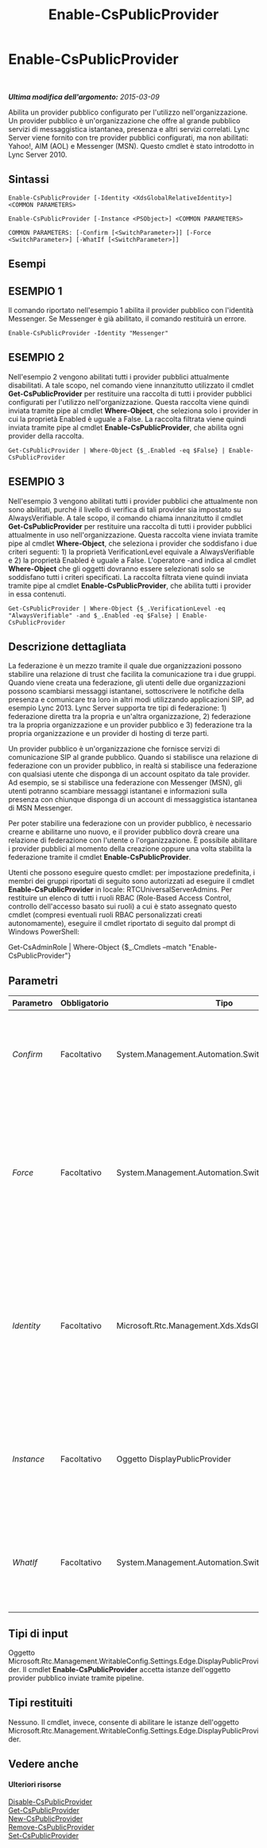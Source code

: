 ﻿---
title: Enable-CsPublicProvider
TOCTitle: Enable-CsPublicProvider
ms:assetid: 98370dfd-9a53-41a8-a1f3-bb7a516c3c5e
ms:mtpsurl: https://technet.microsoft.com/it-it/library/Gg398780(v=OCS.15)
ms:contentKeyID: 49301402
ms.date: 08/24/2015
mtps_version: v=OCS.15
ms.translationtype: HT
---

# Enable-CsPublicProvider

 

_**Ultima modifica dell'argomento:** 2015-03-09_

Abilita un provider pubblico configurato per l'utilizzo nell'organizzazione. Un provider pubblico è un'organizzazione che offre al grande pubblico servizi di messaggistica istantanea, presenza e altri servizi correlati. Lync Server viene fornito con tre provider pubblici configurati, ma non abilitati: Yahoo\!, AIM (AOL) e Messenger (MSN). Questo cmdlet è stato introdotto in Lync Server 2010.

## Sintassi

    Enable-CsPublicProvider [-Identity <XdsGlobalRelativeIdentity>] <COMMON PARAMETERS>

    Enable-CsPublicProvider [-Instance <PSObject>] <COMMON PARAMETERS>

    COMMON PARAMETERS: [-Confirm [<SwitchParameter>]] [-Force <SwitchParameter>] [-WhatIf [<SwitchParameter>]]

## Esempi

## ESEMPIO 1

Il comando riportato nell'esempio 1 abilita il provider pubblico con l'identità Messenger. Se Messenger è già abilitato, il comando restituirà un errore.

    Enable-CsPublicProvider -Identity "Messenger"

## ESEMPIO 2

Nell'esempio 2 vengono abilitati tutti i provider pubblici attualmente disabilitati. A tale scopo, nel comando viene innanzitutto utilizzato il cmdlet **Get-CsPublicProvider** per restituire una raccolta di tutti i provider pubblici configurati per l'utilizzo nell'organizzazione. Questa raccolta viene quindi inviata tramite pipe al cmdlet **Where-Object**, che seleziona solo i provider in cui la proprietà Enabled è uguale a False. La raccolta filtrata viene quindi inviata tramite pipe al cmdlet **Enable-CsPublicProvider**, che abilita ogni provider della raccolta.

    Get-CsPublicProvider | Where-Object {$_.Enabled -eq $False} | Enable-CsPublicProvider

## ESEMPIO 3

Nell'esempio 3 vengono abilitati tutti i provider pubblici che attualmente non sono abilitati, purché il livello di verifica di tali provider sia impostato su AlwaysVerifiable. A tale scopo, il comando chiama innanzitutto il cmdlet **Get-CsPublicProvider** per restituire una raccolta di tutti i provider pubblici attualmente in uso nell'organizzazione. Questa raccolta viene inviata tramite pipe al cmdlet **Where-Object**, che seleziona i provider che soddisfano i due criteri seguenti: 1) la proprietà VerificationLevel equivale a AlwaysVerifiable e 2) la proprietà Enabled è uguale a False. L'operatore -and indica al cmdlet **Where-Object** che gli oggetti dovranno essere selezionati solo se soddisfano tutti i criteri specificati. La raccolta filtrata viene quindi inviata tramite pipe al cmdlet **Enable-CsPublicProvider**, che abilita tutti i provider in essa contenuti.

    Get-CsPublicProvider | Where-Object {$_.VerificationLevel -eq "AlwaysVerifiable" -and $_.Enabled -eq $False} | Enable-CsPublicProvider

## Descrizione dettagliata

La federazione è un mezzo tramite il quale due organizzazioni possono stabilire una relazione di trust che facilita la comunicazione tra i due gruppi. Quando viene creata una federazione, gli utenti delle due organizzazioni possono scambiarsi messaggi istantanei, sottoscrivere le notifiche della presenza e comunicare tra loro in altri modi utilizzando applicazioni SIP, ad esempio Lync 2013. Lync Server supporta tre tipi di federazione: 1) federazione diretta tra la propria e un'altra organizzazione, 2) federazione tra la propria organizzazione e un provider pubblico e 3) federazione tra la propria organizzazione e un provider di hosting di terze parti.

Un provider pubblico è un'organizzazione che fornisce servizi di comunicazione SIP al grande pubblico. Quando si stabilisce una relazione di federazione con un provider pubblico, in realtà si stabilisce una federazione con qualsiasi utente che disponga di un account ospitato da tale provider. Ad esempio, se si stabilisce una federazione con Messenger (MSN), gli utenti potranno scambiare messaggi istantanei e informazioni sulla presenza con chiunque disponga di un account di ﻿messaggistica istantanea di MSN Messenger.

Per poter stabilire una federazione con un provider pubblico, è necessario crearne e abilitarne uno nuovo, e il provider pubblico dovrà creare una relazione di federazione con l'utente o l'organizzazione. È possibile abilitare i provider pubblici al momento della creazione oppure una volta stabilita la federazione tramite il cmdlet **Enable-CsPublicProvider**.

Utenti che possono eseguire questo cmdlet: per impostazione predefinita, i membri dei gruppi riportati di seguito sono autorizzati ad eseguire il cmdlet **Enable-CsPublicProvider** in locale: RTCUniversalServerAdmins. Per restituire un elenco di tutti i ruoli RBAC (Role-Based Access Control, controllo dell'accesso basato sui ruoli) a cui è stato assegnato questo cmdlet (compresi eventuali ruoli RBAC personalizzati creati autonomamente), eseguire il cmdlet riportato di seguito dal prompt di Windows PowerShell:

Get-CsAdminRole | Where-Object {$\_.Cmdlets –match "Enable-CsPublicProvider"}

## Parametri


<table>
<colgroup>
<col style="width: 25%" />
<col style="width: 25%" />
<col style="width: 25%" />
<col style="width: 25%" />
</colgroup>
<thead>
<tr class="header">
<th>Parametro</th>
<th>Obbligatorio</th>
<th>Tipo</th>
<th>Descrizione</th>
</tr>
</thead>
<tbody>
<tr class="odd">
<td><p><em>Confirm</em></p></td>
<td><p>Facoltativo</p></td>
<td><p>System.Management.Automation.SwitchParameter</p></td>
<td><p>Viene visualizzata una richiesta di conferma prima di eseguire il comando.</p></td>
</tr>
<tr class="even">
<td><p><em>Force</em></p></td>
<td><p>Facoltativo</p></td>
<td><p>System.Management.Automation.SwitchParameter</p></td>
<td><p>Consente di evitare la visualizzazione di qualunque messaggio di errore non grave che potrebbe essere generato nel corso dell'esecuzione del comando.</p></td>
</tr>
<tr class="odd">
<td><p><em>Identity</em></p></td>
<td><p>Facoltativo</p></td>
<td><p>Microsoft.Rtc.Management.Xds.XdsGlobalRelativeIdentity</p></td>
<td><p>Un identificatore univoco per il provider pubblico da abilitare. L'identità è in genere il nome del sito Web che fornisce i servizi (ad esempio Yahoo!, AOL o MSN).</p></td>
</tr>
<tr class="even">
<td><p><em>Instance</em></p></td>
<td><p>Facoltativo</p></td>
<td><p>Oggetto DisplayPublicProvider</p></td>
<td><p>Consente di passare al cmdlet un riferimento a un oggetto anziché impostare singoli valori di parametro.</p></td>
</tr>
<tr class="odd">
<td><p><em>WhatIf</em></p></td>
<td><p>Facoltativo</p></td>
<td><p>System.Management.Automation.SwitchParameter</p></td>
<td><p>Descrive ciò che accadrebbe se si eseguisse il comando senza eseguirlo realmente.</p></td>
</tr>
</tbody>
</table>


## Tipi di input

Oggetto Microsoft.Rtc.Management.WritableConfig.Settings.Edge.DisplayPublicProvider. Il cmdlet **Enable-CsPublicProvider** accetta istanze dell'oggetto provider pubblico inviate tramite pipeline.

## Tipi restituiti

Nessuno. Il cmdlet, invece, consente di abilitare le istanze dell'oggetto Microsoft.Rtc.Management.WritableConfig.Settings.Edge.DisplayPublicProvider.

## Vedere anche

#### Ulteriori risorse

[Disable-CsPublicProvider](disable-cspublicprovider.md)  
[Get-CsPublicProvider](get-cspublicprovider.md)  
[New-CsPublicProvider](new-cspublicprovider.md)  
[Remove-CsPublicProvider](remove-cspublicprovider.md)  
[Set-CsPublicProvider](set-cspublicprovider.md)

